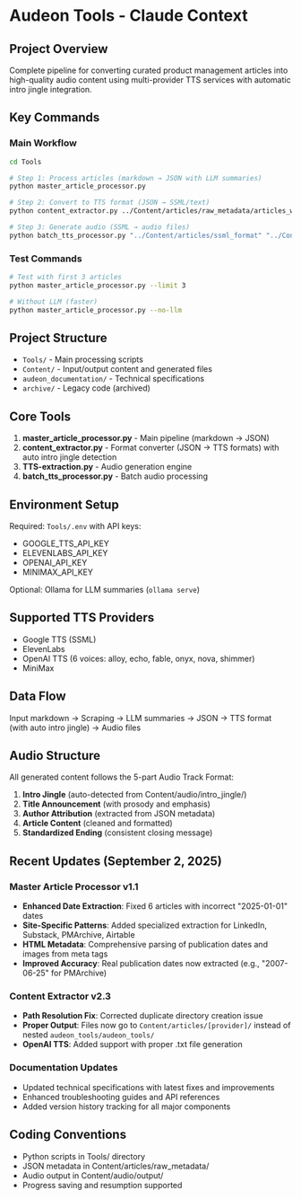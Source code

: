 # Audeon Tools - Claude Context

## Project Overview
Complete pipeline for converting curated product management articles into high-quality audio content using multi-provider TTS services with automatic intro jingle integration.

## Key Commands

### Main Workflow
```bash
cd Tools

# Step 1: Process articles (markdown → JSON with LLM summaries)
python master_article_processor.py

# Step 2: Convert to TTS format (JSON → SSML/text)
python content_extractor.py ../Content/articles/raw_metadata/articles_with_summaries.json -p google

# Step 3: Generate audio (SSML → audio files)
python batch_tts_processor.py "../Content/articles/ssml_format" "../Content/audio/output" --provider google
```

### Test Commands
```bash
# Test with first 3 articles
python master_article_processor.py --limit 3

# Without LLM (faster)
python master_article_processor.py --no-llm
```

## Project Structure
- `Tools/` - Main processing scripts
- `Content/` - Input/output content and generated files
- `audeon_documentation/` - Technical specifications
- `archive/` - Legacy code (archived)

## Core Tools
1. **master_article_processor.py** - Main pipeline (markdown → JSON)
2. **content_extractor.py** - Format converter (JSON → TTS formats) with auto intro jingle detection
3. **TTS-extraction.py** - Audio generation engine
4. **batch_tts_processor.py** - Batch audio processing

## Environment Setup
Required: `Tools/.env` with API keys:
- GOOGLE_TTS_API_KEY
- ELEVENLABS_API_KEY
- OPENAI_API_KEY
- MINIMAX_API_KEY

Optional: Ollama for LLM summaries (`ollama serve`)

## Supported TTS Providers
- Google TTS (SSML)
- ElevenLabs 
- OpenAI TTS (6 voices: alloy, echo, fable, onyx, nova, shimmer)
- MiniMax

## Data Flow
Input markdown → Scraping → LLM summaries → JSON → TTS format (with auto intro jingle) → Audio files

## Audio Structure
All generated content follows the 5-part Audio Track Format:
1. **Intro Jingle** (auto-detected from Content/audio/intro_jingle/)
2. **Title Announcement** (with prosody and emphasis)
3. **Author Attribution** (extracted from JSON metadata)
4. **Article Content** (cleaned and formatted)
5. **Standardized Ending** (consistent closing message)

## Recent Updates (September 2, 2025)

### Master Article Processor v1.1
- **Enhanced Date Extraction**: Fixed 6 articles with incorrect "2025-01-01" dates
- **Site-Specific Patterns**: Added specialized extraction for LinkedIn, Substack, PMArchive, Airtable
- **HTML Metadata**: Comprehensive parsing of publication dates and images from meta tags
- **Improved Accuracy**: Real publication dates now extracted (e.g., "2007-06-25" for PMArchive)

### Content Extractor v2.3
- **Path Resolution Fix**: Corrected duplicate directory creation issue
- **Proper Output**: Files now go to `Content/articles/[provider]/` instead of nested `audeon_tools/audeon_tools/`
- **OpenAI TTS**: Added support with proper .txt file generation

### Documentation Updates
- Updated technical specifications with latest fixes and improvements
- Enhanced troubleshooting guides and API references
- Added version history tracking for all major components

## Coding Conventions
- Python scripts in Tools/ directory
- JSON metadata in Content/articles/raw_metadata/
- Audio output in Content/audio/output/
- Progress saving and resumption supported